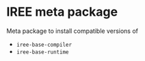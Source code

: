# IREE meta package

Meta package to install compatible versions of
 * `iree-base-compiler`
 * `iree-base-runtime`
